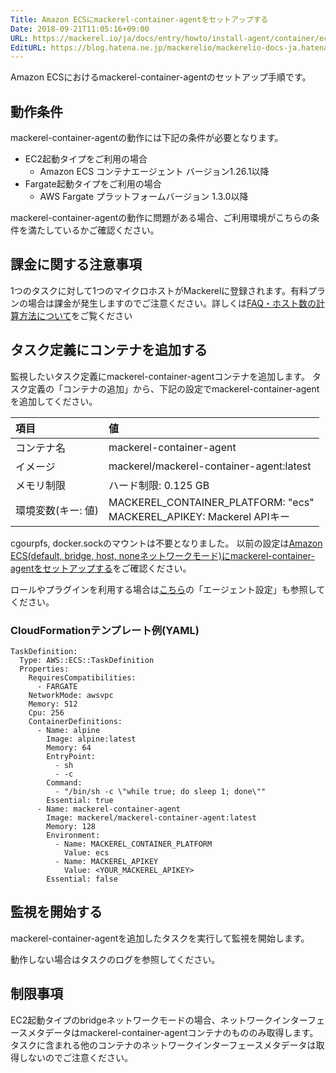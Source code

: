 ```yaml
---
Title: Amazon ECSにmackerel-container-agentをセットアップする
Date: 2018-09-21T11:05:16+09:00
URL: https://mackerel.io/ja/docs/entry/howto/install-agent/container/ecs
EditURL: https://blog.hatena.ne.jp/mackerelio/mackerelio-docs-ja.hatenablog.mackerel.io/atom/entry/10257846132636028033
---
```


Amazon ECSにおけるmackerel-container-agentのセットアップ手順です。

## 動作条件

mackerel-container-agentの動作には下記の条件が必要となります。

- EC2起動タイプをご利用の場合
  - Amazon ECS コンテナエージェント バージョン1.26.1以降
- Fargate起動タイプをご利用の場合
  - AWS Fargate プラットフォームバージョン 1.3.0以降

mackerel-container-agentの動作に問題がある場合、ご利用環境がこちらの条件を満たしているかご確認ください。

## 課金に関する注意事項

1つのタスクに対して1つのマイクロホストがMackerelに登録されます。有料プランの場合は課金が発生しますのでご注意ください。詳しくは[FAQ・ホスト数の計算方法について](https://support.mackerel.io/hc/ja/articles/360039702912-%E3%83%9B%E3%82%B9%E3%83%88%E6%95%B0%E3%81%AE%E8%A8%88%E7%AE%97%E6%96%B9%E6%B3%95%E3%81%AB%E3%81%A4%E3%81%84%E3%81%A6)をご覧ください

## タスク定義にコンテナを追加する

監視したいタスク定義にmackerel-container-agentコンテナを追加します。
タスク定義の「コンテナの追加」から、下記の設定でmackerel-container-agentを追加してください。

| 項目 | 値 |
| :-- | :-- |
| コンテナ名| mackerel-container-agent |
| イメージ|  mackerel/mackerel-container-agent:latest |
| メモリ制限|  ハード制限: 0.125 GB |
| 環境変数(キー: 値) | MACKEREL_CONTAINER_PLATFORM: "ecs"<br>MACKEREL_APIKEY: Mackerel APIキー |

cgourpfs, docker.sockのマウントは不要となりました。
以前の設定は[Amazon ECS(default, bridge, host, noneネットワークモード)にmackerel-container-agentをセットアップする](https://mackerel.io/ja/docs/entry/howto/install-agent/container/ecsbasic)をご確認ください。

ロールやプラグインを利用する場合は[こちら](https://mackerel.io/ja/docs/entry/howto/container-agent)の「エージェント設定」も参照してください。

### CloudFormationテンプレート例(YAML)

```
TaskDefinition:
  Type: AWS::ECS::TaskDefinition
  Properties:
    RequiresCompatibilities:
      - FARGATE
    NetworkMode: awsvpc
    Memory: 512
    Cpu: 256
    ContainerDefinitions:
      - Name: alpine
        Image: alpine:latest
        Memory: 64
        EntryPoint:
          - sh
          - -c
        Command:
          - "/bin/sh -c \"while true; do sleep 1; done\""
        Essential: true
      - Name: mackerel-container-agent
        Image: mackerel/mackerel-container-agent:latest
        Memory: 128
        Environment:
          - Name: MACKEREL_CONTAINER_PLATFORM
            Value: ecs
          - Name: MACKEREL_APIKEY
            Value: <YOUR_MACKEREL_APIKEY>
        Essential: false
```

## 監視を開始する

mackerel-container-agentを追加したタスクを実行して監視を開始します。

動作しない場合はタスクのログを参照してください。

## 制限事項

EC2起動タイプのbridgeネットワークモードの場合、ネットワークインターフェースメタデータはmackerel-container-agentコンテナのもののみ取得します。
タスクに含まれる他のコンテナのネットワークインターフェースメタデータは取得しないのでご注意ください。
